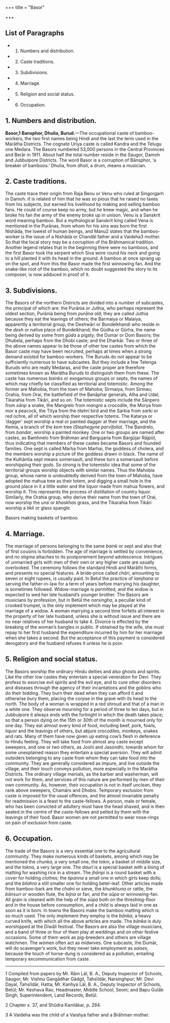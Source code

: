 +++
title = "Basor"

+++

## List of Paragraphs

+ 1. Numbers and distribution. 
+ 2. Caste traditions. 
+ 3. Subdivisions. 
+ 4. Marriage. 
+ 5. Religion and social status. 
+ 6. Occupation. 


## 1. Numbers and distribution.

**Basor,1 Bansphor, Dhulia, Burud.**—The occupational caste of bamboo-workers, the two first names being Hindi and the last the term used in the Marātha Districts. The cognate Uriya caste is called Kandra and the Telugu one Medara. The Basors numbered 53,000 persons in the Central Provinces and Berār in 1911. About half the total number reside in the Saugor, Damoh and Jubbulpore Districts. The word Basor is a corruption of Bānsphor, ‘a breaker of bamboos.’ Dhulia, from *dholi*, a drum, means a musician. 



## 2. Caste traditions.

The caste trace their origin from Raja Benu or Venu who ruled at Singorgarh in Damoh. It is related of him that he was so pious that he raised no taxes from his subjects, but earned his livelihood by making and selling bamboo fans. He could of course keep no army, but he knew magic, and when he broke his fan the army of the enemy broke up in unison. Venu is a Sanskrit word meaning bamboo. But a mythological Sanskrit king called Vena is mentioned in the Purānas, from whom for his sins was born the first Nishāda, the lowest of human beings, and Manu2 states that the bamboo-worker is the issue of a Nishāda or Chandāl father and a Vaideha3 mother. So that the local story may be a corruption of the Brāhmanical tradition. Another legend relates that in the beginning there were no bamboos, and the first Basor took the serpent which Siva wore round his neck and going to a hill planted it with its head in the ground. A bamboo at once sprang up on the spot, and from this the Basor made the first winnowing fan. And the snake-like root of the bamboo, which no doubt suggested the story to its composer, is now adduced in proof of it. 



## 3. Subdivisions.

The Basors of the northern Districts are divided into a number of subcastes, the principal of which are: the Purānia or Juthia, who perhaps represent the oldest section, Purānia being from *purāna* old; they are called Juthia because they eat the leavings of others; the Barmaiya or Malaiya, apparently a territorial group; the Deshwāri or Bundelkhandi who reside in the *desh* or native place of Bundelkhand; the Gūdha or Gūrha, the name being derived by some from *gūda* a pigsty; the Dumar or Dom Basors; the Dhubela, perhaps from the Dhobi caste; and the Dharkār. Two or three of the above names appear to be those of other low castes from which the Basor caste may have been recruited, perhaps at times when a strong demand existed for bamboo-workers. The Buruds do not appear to be sufficiently numerous to have subcastes. But they include a few Telenga Buruds who are really Medaras, and the caste proper are therefore sometimes known as Marātha Buruds to distinguish them from these. The caste has numerous *bainks* or exogamous groups or septs, the names of which may chiefly be classified as territorial and totemistic. Among the former are Mahobia, from the town of Mahoba; Sirmaiya, from Sirmau; Orahia, from Orai, the battlefield of the Banāphar generals, Alha and Udal; Tikarahia from Tikāri, and so on. The totemistic septs include the Sānpero from *sānp* a snake, the Mangrelo from *mangra* a crocodile, the Morya from *mor* a peacock, the Titya from the *titehri* bird and the Sarkia from *sarki* or red ochre, all of which worship their respective totems. The Katarya or ‘dagger’ sept worship a real or painted dagger at their marriage, and the Kemia, a branch of the *kem* tree \(*Stephegyne parvifolia*\). The Bandrelo, from *bandar*, worship a painted monkey. One or two groups are named after castes, as Bamhnelo from Brāhman and Bargujaria from Bargūjar Rājpūt, thus indicating that members of these castes became Basors and founded families. One sept is called Marha from Marhai, the goddess of cholera, and the members worship a picture of the goddess drawn in black. The name of the Kulhāntia sept means somersault, and these turn a somersault before worshipping their gods. So strong is the totemistic idea that some of the territorial groups worship objects with similar names. Thus the Mahobia group, whose name is undoubtedly derived from the town of Mahoba, have adopted the mahua tree as their totem, and digging a small hole in the ground place in it a little water and the liquor made from mahua flowers, and worship it. This represents the process of distillation of country liquor. Similarly, the Orahia group, who derive their name from the town of Orai, now worship the *urai* or *khaskhas* grass, and the Tikarahia from Tikāri worship a *tikli* or glass spangle. 


Basors making baskets of bamboo.





## 4. Marriage.

The marriage of persons belonging to the same *baink* or sept and also that of first cousins is forbidden. The age of marriage is settled by convenience, and no stigma attaches to its postponement beyond adolescence. Intrigues of unmarried girls with men of their own or any higher caste are usually overlooked. The ceremony follows the standard Hindi and Marāthi forms, and presents no special features. A bride-price called *chāri*, amounting to seven or eight rupees, is usually paid. In Betul the practice of *lamjhana* or serving the father-in-law for a term of years before marrying his daughter, is sometimes followed. Widow-marriage is permitted, and the widow is expected to wed her late husband’s younger brother. The Basors are musicians by profession, but in Betūl the *narsingha*, a peculiar kind of crooked trumpet, is the only implement which may be played at the marriage of a widow. A woman marrying a second time forfeits all interest in the property of her late husband, unless she is without issue and there are no near relatives of her husband to take it. Divorce is effected by the breaking of the woman’s bangles in public. If obtained by the wife, she must repay to her first husband the expenditure incurred by him for her marriage when she takes a second. But the acceptance of this payment is considered derogatory and the husband refuses it unless he is poor. 



## 5. Religion and social status.

The Basors worship the ordinary Hindu deities and also ghosts and spirits. Like the other low castes they entertain a special veneration for Devi. They profess to exorcise evil spirits and the evil eye, and to cure other disorders and diseases through the agency of their incantations and the goblins who do their bidding. They burn their dead when they can afford it and otherwise bury them, placing the corpse in the grave with its head to the north. The body of a woman is wrapped in a red shroud and that of a man in a white one. They observe mourning for a period of three to ten days, but in Jubbulpore it always ends with the fortnight in which the death takes place; so that a person dying on the 15th or 30th of the month is mourned only for one day. They eat almost every kind of food, including beef, pork, fowls, liquor and the leavings of others, but abjure crocodiles, monkeys, snakes and rats. Many of them have now given up eating cow’s flesh in deference to Hindu feeling. They will take food from almost any caste except sweepers, and one or two others, as Joshi and Jasondhi, towards whom for some unexplained reason they entertain a special aversion. They will admit outsiders belonging to any caste from whom they can take food into the community. They are generally considered as impure, and live outside the village, and their touch conveys pollution, more especially in the Marātha Districts. The ordinary village menials, as the barber and washerman, will not work for them, and services of this nature are performed by men of their own community. As, however, their occupation is not in itself unclean, they rank above sweepers, Chamārs and Dhobis. Temporary exclusion from caste is imposed for the usual offences, and the almost invariable penalty for readmission is a feast to the caste-fellows. A person, male or female, who has been convicted of adultery must have the head shaved, and is then seated in the centre of the caste-fellows and pelted by them with the leavings of their food. Basor women are not permitted to wear nose-rings on pain of exclusion from caste.  



## 6. Occupation.

The trade of the Basors is a very essential one to the agricultural community. They make numerous kinds of baskets, among which may be mentioned the *chunka*, a very small one, the *tokni*, a basket of middle size, and the *tokna*, a very large one. The *dauri* is a special basket with a lining of matting for washing rice in a stream. The *jhānpi* is a round basket with a cover for holding clothes; the *tipanna* a small one in which girls keep dolls; and the *bilahra* a still smaller one for holding betel-leaf. Other articles made from bamboo-bark are the *chalni* or sieve, the *khunkhuna* or rattle, the *bānsuri* or wooden flute, the *bijna* or fan, and the *sūpa* or winnowing-fan. All grain is cleaned with the help of the *sūpa* both on the threshing-floor and in the house before consumption, and a child is always laid in one as soon as it is born. In towns the Basors make the bamboo matting which is so much used. The only implement they employ is the *bānka*, a heavy curved knife, with which all the above articles are made. The *bānka* is duly worshipped at the Diwāli festival. The Basors are also the village musicians, and a band of three or four of them play at weddings and on other festive occasions. Some of them work as pig-breeders and others are village watchmen. The women often act as midwives. One subcaste, the Dumār, will do scavenger’s work, but they never take employment as *saises*, because the touch of horse-dung is considered as a pollution, entailing temporary excommunication from caste. 



* * *

1 Compiled from papers by Mr. Rām Lāl, B. A., Deputy Inspector of Schools, Saugor; Mr. Vishnu Gangādhar Gādgil, Tahsīldār, Narsinghpur; Mr. Devi Dayal, Tahsīldār, Hatta; Mr. Kanhya Lāl, B. A., Deputy Inspector of Schools, Betūl; Mr. Keshava Rao, Headmaster, Middle School, Seoni; and Bapu Gulāb Singh, Superintendent, Land Records, Betūl. 

2 Chapter x. 37, and Shūdra Kamlākar, p. 284. 

3 A Vaideha was the child of a Vaishya father and a Brāhman mother. 



